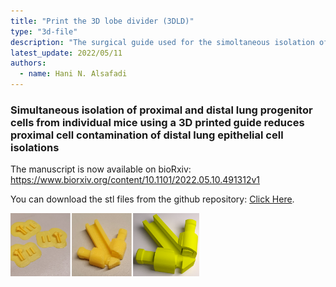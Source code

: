 ```yaml
---
title: "Print the 3D lobe divider (3DLD)"
type: "3d-file"
description: "The surgical guide used for the simoltaneous isolation of proximal and distal epithelial"
latest_update: 2022/05/11
authors:
  - name: Hani N. Alsafadi  
---
```



### Simultaneous isolation of proximal and distal lung progenitor cells from individual mice using a 3D printed guide reduces proximal cell contamination of distal lung epithelial cell isolations

The manuscript is now available on bioRxiv: https://www.biorxiv.org/content/10.1101/2022.05.10.491312v1

You can download the stl files from the github repository: [Click Here](https://github.com/Lung-bioengineering-regeneration-lab/dual_cell_isolation/tree/main/3DLD_design).

<img src="assets/img/resources/3dld.png" width="60%;"> 

